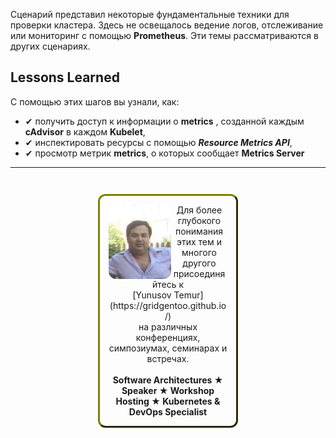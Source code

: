 Сценарий представил некоторые фундаментальные техники для проверки кластера. Здесь не освещалось ведение логов, отслеживание или мониторинг с помощью **Prometheus**. Эти темы рассматриваются в других сценариях.

## Lessons Learned ##

С помощью этих шагов вы узнали, как:

- &#x2714; получить доступ к информации о **metrics** , созданной каждым **cAdvisor** в каждом **Kubelet**,
- &#x2714; инспектировать ресурсы с помощью ***Resource Metrics API***,
- &#x2714; просмотр метрик **metrics**, о которых сообщает **Metrics Server**

------

<p style="text-align: center; padding: 1em; margin: 3em; margin-left: 10em; margin-right: 10em; border-; 1px; border-color: olive;  border-radius: 12px; border-style:outset">
<img align="left" src="./assets/yunusov.png" width="100" style="border-radius: 12px">
Для более глубокого понимания этих тем и многого другого присоединяйтесь к <br>[Yunusov Temur](https://gridgentoo.github.io/)<br> на различных конференциях, симпозиумах, семинарах и встречах.
<br><br>
<b>Software Architectures ★ Speaker ★ Workshop Hosting ★ Kubernetes & DevOps Specialist</b>
</p>
